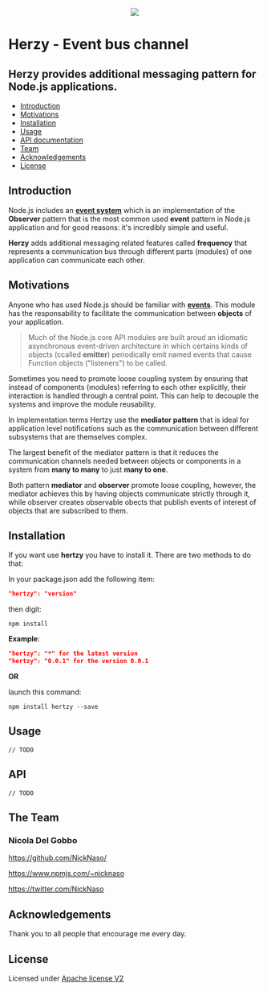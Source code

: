 <p align="center">
    <img src="https://raw.githubusercontent.com/NickNaso/hertzy/master/hertzy.png"/>
</p>

# Herzy - Event bus channel

## Herzy provides additional messaging pattern for Node.js applications.

* [Introduction](#introduction)
* [Motivations](#motivations)
* [Installation](#install)
* [Usage](#usage)
* [API documentation](#api)
* [Team](#team)
* [Acknowledgements](#acknowledgements)
* [License](#license)

<a name="introduction"></a>

## Introduction

Node.js includes an **[event system](https://nodejs.org/dist/latest/docs/api/events.html)**
which is an implementation of the **Observer** pattern that is the most common used
**event** pattern in Node.js application and for good reasons: it's incredibly
simple and useful. 

**Herzy** adds additional messaging related features called **frequency** that 
represents a communication bus through different parts (modules) of one application
can communicate each other.

<a name="motivations"></a>

## Motivations

Anyone who has used Node.js should be familiar with **[events](https://nodejs.org/dist/latest/docs/api/events.html)**.
This module has the responsability to facilitate the communication between **objects**
of your application.

> Much of the Node.js core API modules are built aroud an idiomatic asynchronous
> event-driven architecture in which certains kinds of objects (ccalled **emitter**)
> periodically emit named events that cause Function objects ("listeners") to be called.

Sometimes you need to promote loose coupling system by ensuring that instead of 
components (modules) referring to each other explicitly, their interaction is 
handled through a central point. This can help to decouple the systems and improve
the module reusability.

In implementation terms Hertzy use the **mediator pattern** that is ideal for
application level notifications such as the communication between different 
subsystems that are themselves complex.

The largest benefit of the mediator pattern is that it reduces the communication
channels needed between objects or components in a system from **many to many**
to just **many to one**.

Both pattern **mediator** and **observer** promote loose coupling, however, the 
mediator achieves this by having objects communicate strictly through it, while
observer creates observable obects that publish events of interest of objects 
that are subscribed to them.


<a name="install"></a>

## Installation

If you want use **hertzy** you have to install it. There are two methods to do
that:

In your package.json add the following item:

```json
"hertzy": "version"
```

then digit:

```console
npm install
```

**Example**:

```json
"hertzy": "*" for the latest version
"hertzy": "0.0.1" for the version 0.0.1
```

**OR**

launch this command:

```console
npm install hertzy --save
```

<a name="usage"></a>

## Usage


``` // TODO ```

<a name="api"></a>

## API

``` // TODO ```

<a name="team"></a>

## The Team

### Nicola Del Gobbo

<https://github.com/NickNaso/>

<https://www.npmjs.com/~nicknaso>

<https://twitter.com/NickNaso>

<a name="acknowledgements"></a>

## Acknowledgements

Thank you to all people that encourage me every day.

<a name="license"></a>

## License

Licensed under [Apache license V2](./LICENSE)

